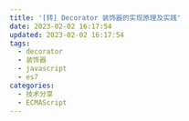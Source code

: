 ```yaml
---
title: '[转] Decorator 装饰器的实现原理及实践'
date: 2023-02-02 16:17:54
updated: 2023-02-02 16:17:54
tags:
  - decorator
  - 装饰器
  - javascript
  - es7
categories:
  - 技术分享
  - ECMAScript
---
```


<!-- [!['decorator-p1'](/images/notes/decorator/p1.png)](https://zhuanlan.zhihu.com/p/63414586) -->

<!-- more -->
